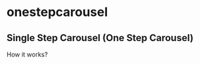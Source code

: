 onestepcarousel
===============

Single Step Carousel (One Step Carousel)
--------------
How it works?

